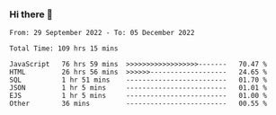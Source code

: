### Hi there 👋

<!--START_SECTION:waka-->

```text
From: 29 September 2022 - To: 05 December 2022

Total Time: 109 hrs 15 mins

JavaScript   76 hrs 59 mins  >>>>>>>>>>>>>>>>>>-------   70.47 %
HTML         26 hrs 56 mins  >>>>>>-------------------   24.65 %
SQL          1 hr 51 mins    -------------------------   01.70 %
JSON         1 hr 5 mins     -------------------------   01.01 %
EJS          1 hr 5 mins     -------------------------   01.00 %
Other        36 mins         -------------------------   00.55 %
```

<!--END_SECTION:waka-->

<!--
**tranhieu1906/tranhieu1906** is a ✨ _special_ ✨ repository because its `README.md` (this file) appears on your GitHub profile.

Here are some ideas to get you started:

- 🔭 I’m currently working on ...
- 🌱 I’m currently learning ...
- 👯 I’m looking to collaborate on ...
- 🤔 I’m looking for help with ...
- 💬 Ask me about ...
- 📫 How to reach me: ...
- 😄 Pronouns: ...
- ⚡ Fun fact: ...
-->
